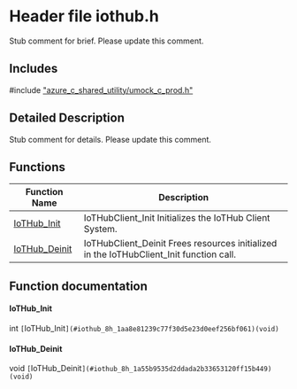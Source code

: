 # Header file iothub.h 

Stub comment for brief. Please update this comment.

## Includes

\#include ["azure_c_shared_utility/umock_c_prod.h"](iot-c-ref-umock-c-prod-h.md)  

## Detailed Description

Stub comment for details. Please update this comment.

## Functions

Function Name                  | Description                                
--------------------------------|---------------------------------------------
[IoTHub_Init](./iot-c-ref-iothub-h/iothub-init.md)            | IoTHubClient_Init Initializes the IoTHub Client System.
[IoTHub_Deinit](./iot-c-ref-iothub-h/iothub-deinit.md)            | IoTHubClient_Deinit Frees resources initialized in the IoTHubClient_Init function call.

## Function documentation

#### IoTHub_Init 
int `[`IoTHub_Init`](#iothub_8h_1aa8e81239c77f30d5e23d0eef256bf061)(void)`

#### IoTHub_Deinit 
void `[`IoTHub_Deinit`](#iothub_8h_1a55b9535d2ddada2b33653120ff15b449)(void)`

